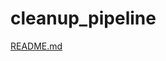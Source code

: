 # cleanup_pipeline
[README.md](https://github.com/sekhzad/cleanup_pipeline/files/12158444/README.md)
